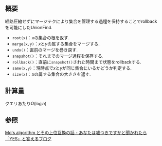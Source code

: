 ## 概要
経路圧縮せずにマージテクにより集合を管理する過程を保持することでrollbackを可能にしたUnionFind.
- `root(x)`：$x$の集合の根を返す.
- `merge(x,y)`：$x$と$y$の属する集合をマージする.
- `undo()`：直前のマージを巻き戻す.
- `snapshot()`：それまでのマージ過程を保存する.
- `rollback()`：直前に`snapshot()`された時間まで状態をrollbackする.
- `same(x,y)`：現時点で$x$と$y$が同じ集合にいるかどうか判定する.
- `size(x)`：$x$の属する集合の大きさを返す.

## 計算量
クエリあたり$O(\log n)$

## 参照
[Mo's algorithm とその上位互換の話 - あなたは嘘つきですかと聞かれたら「YES」と答えるブログ](https://snuke.hatenablog.com/entry/2016/07/01/000000)